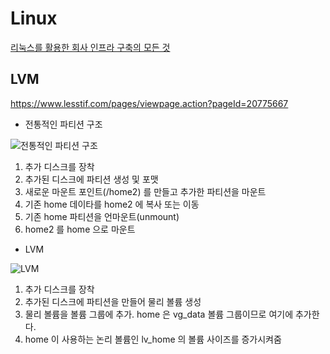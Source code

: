# Linux

[리눅스를 활용한 회사 인프라 구축의 모든 것](https://www.lesstif.com/display/1STB/Home)  

## LVM

<https://www.lesstif.com/pages/viewpage.action?pageId=20775667>

* 전통적인 파티션 구조

![전통적인 파티션 구조](https://www.lesstif.com/download/attachments/20775667/image2014-5-18%201%3A48%3A42.png?version=1&modificationDate=1400344887000&api=v2)

  1. 추가 디스크를 장착
  2. 추가된 디스크에 파티션 생성 및 포맷
  3. 새로운 마운트 포인트(/home2) 를 만들고 추가한 파티션을 마운트
  4. 기존 home 데이타를 home2 에 복사 또는 이동
  5. 기존 home 파티션을 언마운트(unmount)
  6. home2 를 home 으로 마운트

* LVM

![LVM](https://www.lesstif.com/download/attachments/20775667/image2014-5-21%2017%3A16%3A20.png?version=1&modificationDate=1400659731000&api=v2)

  1. 추가 디스크를 장착
  2. 추가된 디스크에 파티션을 만들어 물리 볼륨 생성
  3. 물리 볼륨을 볼륨 그룹에 추가. home 은 vg_data 볼륨 그룹이므로 여기에 추가한다.
  4. home 이 사용하는 논리 볼륨인 lv_home 의 볼륨 사이즈를 증가시켜줌

